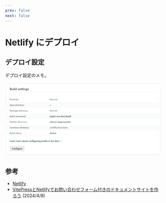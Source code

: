 ```yaml
---
prev: false
next: false
---
```


# Netlify にデプロイ

## デプロイ設定

デプロイ設定のメモ。

![Deploy Setting](images/deploy_setting.png)

## 参考

- [Netlify](https://www.netlify.com/)
- [VitePressとNetlifyでお問い合わせフォーム付きのドキュメントサイトを作ろう](https://zenn.dev/sikkim/articles/290e49ef0289d7) (2024/4/8)
